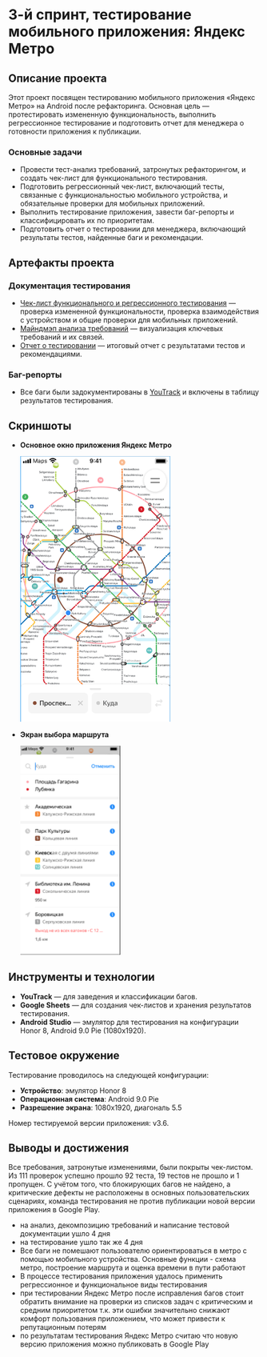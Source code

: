 # 3-й спринт, тестирование мобильного приложения: Яндекс Метро

## Описание проекта
Этот проект посвящен тестированию мобильного приложения «Яндекс Метро» на Android после рефакторинга. Основная цель — протестировать измененную функциональность, выполнить регрессионное тестирование и подготовить отчет для менеджера о готовности приложения к публикации.

### Основные задачи
- Провести тест-анализ требований, затронутых рефакторингом, и создать чек-лист для функционального тестирования.
- Подготовить регрессионный чек-лист, включающий тесты, связанные с функциональностью мобильного устройства, и обязательные проверки для мобильных приложений.
- Выполнить тестирование приложения, завести баг-репорты и классифицировать их по приоритетам.
- Подготовить отчет о тестировании для менеджера, включающий результаты тестов, найденные баги и рекомендации.

## Артефакты проекта

### Документация тестирования
- [Чек-лист функционального и регрессионного тестирования](https://docs.google.com/spreadsheets/d/1zpjzGJOg4_5Ps90ouBt9k1ygJsfwFz9MvLFM2DIEsGk/edit?usp=sharing) — проверка измененной функциональности, проверка взаимодействия с устройством и общие проверки для мобильных приложений.
- [Майндмэп анализа требований](https://miro.com/app/board/uXjVK5URgfA=/) — визуализация ключевых требований и их связей.
- [Отчет о тестировании](https://docs.google.com/document/d/1s36XX0WzhGuxRfltx7HY-dxnZW8yrfCR9q18SaGT0jQ/edit?usp=sharing) — итоговый отчет с результатами тестов и рекомендациями.

### Баг-репорты
- Все баги были задокументированы в [YouTrack](https://gospodarsky.youtrack.cloud/dashboard?id=529-2) и включены в таблицу результатов тестирования.

## Скриншоты
- **Основное окно приложения Яндекс Метро**

  <img src="images/YMetro_main.png" alt="Основное окно приложения" width="300" height="auto">
- **Экран выбора маршрута**  

  <img src="images/YMetro_route.png" alt="Экран выбора маршрута" width="200" height="auto">

## Инструменты и технологии
- **YouTrack** — для заведения и классификации багов.
- **Google Sheets** — для создания чек-листов и хранения результатов тестирования.
- **Android Studio** — эмулятор для тестирования на конфигурации Honor 8, Android 9.0 Pie (1080x1920).

## Тестовое окружение
Тестирование проводилось на следующей конфигурации:
- **Устройство**: эмулятор Honor 8
- **Операционная система**: Android 9.0 Pie
- **Разрешение экрана**: 1080x1920, диагональ 5.5

Номер тестируемой версии приложения: v3.6.


## Выводы и достижения
Все требования, затронутые изменениями, были покрыты чек-листом. Из 111 проверок успешно прошло 92 теста, 19 тестов не прошло и 1 пропущен. С учётом того, что блокирующих багов не найдено, а критические дефекты не расположены в основных пользовательских сценариях, команда тестирования не против публикации новой версии приложения в Google Play.

- на анализ, декомпозицию требований и написание тестовой документации ушло 4 дня 
- на тестирование ушло так же 4 дня
- Все баги не помешают пользователю ориентироваться в метро с помощью мобильного устройства. Основные функции - схема метро, построение маршрута и оценка времени в пути работают
- В процессе тестирования приложения удалось применить регрессионное и функциональное виды тестирования
- при тестировании Яндекс Метро после исправления багов стоит обратить внимание на проверки из списков задач с критическим и средним приоритетом т.к. эти ошибки значительно снижают комфорт пользования приложением, что может привести к репутационным потерям
- по результатам тестирования Яндекс Метро считаю что новую версию приложения можно публиковать в Google Play




